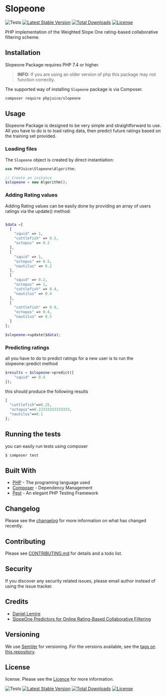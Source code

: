 # Slopeone

![Tests](https://github.com/phpjuice/slopeone/workflows/Tests/badge.svg?branch=main)
[![Latest Stable Version](http://poser.pugx.org/phpjuice/slopeone/v)](https://packagist.org/packages/phpjuice/slopeone)
[![Total Downloads](http://poser.pugx.org/phpjuice/slopeone/downloads)](https://packagist.org/packages/phpjuice/slopeone)
[![License](http://poser.pugx.org/phpjuice/slopeone/license)](https://packagist.org/packages/phpjuice/slopeone)

PHP implementation of the Weighted Slope One rating-based collaborative filtering scheme.

## Installation

Slopeone Package requires PHP 7.4 or higher.

> **INFO:** If you are using an older version of php this package may not function correctly.

The supported way of installing `Slopeone` package is via Composer.

```bash
composer require phpjuice/slopeone
```

## Usage

Slopeone Package is designed to be very simple and straightforward to use. All you have to do is to load rating data,
then predict future ratings based on the training set provided.

### Loading files

The `Slopeone` object is created by direct instantiation:

```php
use PHPJuice\Slopeone\Algorithm;

// Create an instance
$slopeone = new Algorithm();
```

### Adding Rating values

Adding Rating values can be easily done by providing an array of users ratings via the update() method:

```php

$data =[
  [
    "squid" => 1,
    "cuttlefish" => 0.5,
    "octopus" => 0.2
  ],
  [
    "squid" => 1,
    "octopus" => 0.5,
    "nautilus" => 0.2
  ],
  [
    "squid" => 0.2,
    "octopus" => 1,
    "cuttlefish" => 0.4,
    "nautilus" => 0.4
  ],
  [
    "cuttlefish" => 0.9,
    "octopus" => 0.4,
    "nautilus" => 0.5
  ]
];

$slopeone->update($data);
```

### Predicting ratings

all you have to do to predict ratings for a new user is to run the slopeone::predict method

```php
$results = $slopeone->predict([
    "squid" => 0.4
]);
```

this should produce the following results

```php
[
  "cuttlefish"=>0.25,
  "octopus"=>0.23333333333333,
  "nautilus"=>0.1
];
```

## Running the tests

you can easily run tests using composer

```bash
$ composer test
```

## Built With

- [PHP](http://www.php.net) - The programing language used
- [Composer](https://getcomposer.org) - Dependency Management
- [Pest](https://pestphp.com) - An elegant PHP Testing Framework

## Changelog

Please see the [changelog](changelog.md) for more information on what has changed recently.

## Contributing

Please see [CONTRIBUTING.md](./CONTRIBUTING.md) for details and a todo list.

## Security

If you discover any security related issues, please email author instead of using the issue tracker.

## Credits

- [Daniel Lemire](https://github.com/lemire)
- [SlopeOne Predictors for Online Rating-Based Collaborative Filtering](https://www.researchgate.net/publication/1960789_Slope_One_Predictors_for_Online_Rating-Based_Collaborative_Filtering)

## Versioning

We use [SemVer](http://semver.org/) for versioning. For the versions available, see
the [tags on this repository](https://github.com/PHPJuice/slopeone/tags).

## License

license. Please see the [Licence](https://github.com/phpjuice/slopeone/blob/main/LICENSE) for more information.

![Tests](https://github.com/phpjuice/slopeone/workflows/Tests/badge.svg?branch=main)
[![Latest Stable Version](http://poser.pugx.org/phpjuice/slopeone/v)](https://packagist.org/packages/phpjuice/slopeone)
[![Total Downloads](http://poser.pugx.org/phpjuice/slopeone/downloads)](https://packagist.org/packages/phpjuice/slopeone)
[![License](http://poser.pugx.org/phpjuice/slopeone/license)](https://packagist.org/packages/phpjuice/slopeone)
